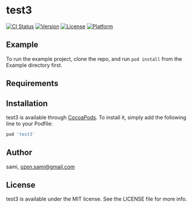 # test3

[![CI Status](https://img.shields.io/travis/sami/test3.svg?style=flat)](https://travis-ci.org/sami/test3)
[![Version](https://img.shields.io/cocoapods/v/test3.svg?style=flat)](https://cocoapods.org/pods/test3)
[![License](https://img.shields.io/cocoapods/l/test3.svg?style=flat)](https://cocoapods.org/pods/test3)
[![Platform](https://img.shields.io/cocoapods/p/test3.svg?style=flat)](https://cocoapods.org/pods/test3)

## Example

To run the example project, clone the repo, and run `pod install` from the Example directory first.

## Requirements

## Installation

test3 is available through [CocoaPods](https://cocoapods.org). To install
it, simply add the following line to your Podfile:

```ruby
pod 'test3'
```

## Author

sami, ozen.sami@gmail.com

## License

test3 is available under the MIT license. See the LICENSE file for more info.
